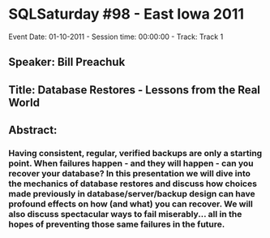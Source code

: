 # SQLSaturday #98 - East Iowa 2011
Event Date: 01-10-2011 - Session time: 00:00:00 - Track: Track 1
## Speaker: Bill Preachuk
## Title: Database Restores - Lessons from the Real World
## Abstract:
### Having consistent, regular, verified backups are only a starting point.  When failures happen - and they will happen - can you recover your database?  In this presentation we will dive into the mechanics of database restores and discuss how choices made previously in database/server/backup design can have profound effects on how (and what) you can recover.  We will also discuss spectacular ways to fail miserably... all in the hopes of preventing those same failures in the future.  
